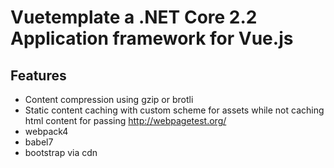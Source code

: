 # Vuetemplate a .NET Core 2.2 Application framework for Vue.js

## Features
 * Content compression using gzip or brotli 
 * Static content caching with custom scheme for assets while not caching html content for passing http://webpagetest.org/ 
 * webpack4
 * babel7
 * bootstrap via cdn
